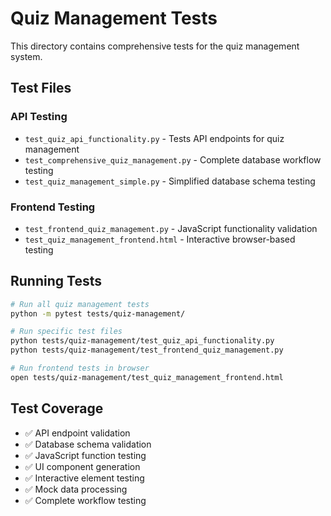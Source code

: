 # Quiz Management Tests

This directory contains comprehensive tests for the quiz management system.

## Test Files

### API Testing
- `test_quiz_api_functionality.py` - Tests API endpoints for quiz management
- `test_comprehensive_quiz_management.py` - Complete database workflow testing
- `test_quiz_management_simple.py` - Simplified database schema testing

### Frontend Testing
- `test_frontend_quiz_management.py` - JavaScript functionality validation
- `test_quiz_management_frontend.html` - Interactive browser-based testing

## Running Tests

```bash
# Run all quiz management tests
python -m pytest tests/quiz-management/

# Run specific test files
python tests/quiz-management/test_quiz_api_functionality.py
python tests/quiz-management/test_frontend_quiz_management.py

# Run frontend tests in browser
open tests/quiz-management/test_quiz_management_frontend.html
```

## Test Coverage

- ✅ API endpoint validation
- ✅ Database schema validation  
- ✅ JavaScript function testing
- ✅ UI component generation
- ✅ Interactive element testing
- ✅ Mock data processing
- ✅ Complete workflow testing